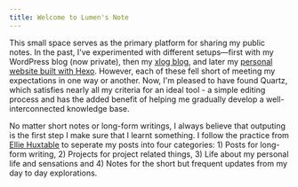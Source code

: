 ```yaml
---
title: Welcome to Lumen's Note
---
```


This small space serves as the primary platform for sharing my public notes. In the past, I've experimented with different setups—first with my WordPress blog (now private), then my [xlog blog](https://xlog.lumeny.io/), and later my [personal website built with Hexo](https://www.lumeny.io/). However, each of these fell short of meeting my expectations in one way or another. Now, I'm pleased to have found Quartz, which satisfies nearly all my criteria for an ideal tool - a simple editing process and has the added benefit of helping me gradually develop a well-interconnected knowledge base.

No matter short notes or long-form writings, I always believe that outputing is the first step I make sure that I learnt something. I follow the practice from [Ellie Huxtable](https://ellie.wtf/) to seperate my posts into four categories: 1) Posts for long-form writing, 2) Projects for project related things, 3) Life about my personal life and sensations and 4) Notes for the short but frequent updates from my day to day explorations.
